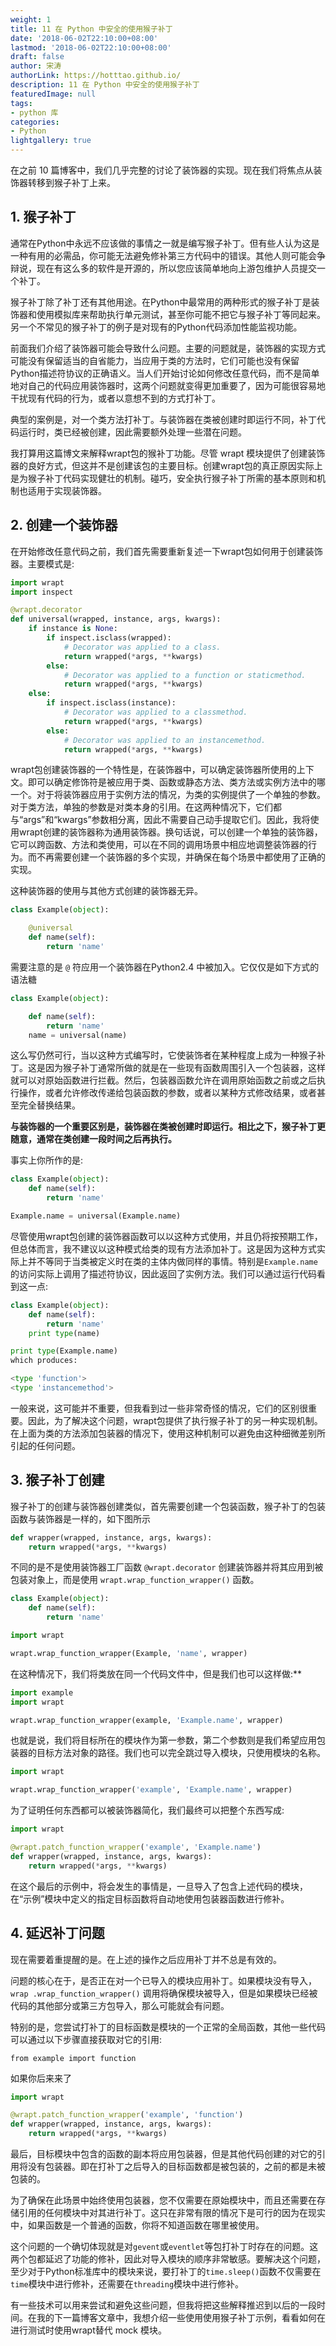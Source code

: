```yaml
---
weight: 1
title: 11 在 Python 中安全的使用猴子补丁
date: '2018-06-02T22:10:00+08:00'
lastmod: '2018-06-02T22:10:00+08:00'
draft: false
author: 宋涛
authorLink: https://hotttao.github.io/
description: 11 在 Python 中安全的使用猴子补丁
featuredImage: null
tags:
- python 库
categories:
- Python
lightgallery: true
---
```



在之前 10 篇博客中，我们几乎完整的讨论了装饰器的实现。现在我们将焦点从装饰器转移到猴子补丁上来。
<!-- more -->

## 1. 猴子补丁
通常在Python中永远不应该做的事情之一就是编写猴子补丁。但有些人认为这是一种有用的必需品，你可能无法避免修补第三方代码中的错误。其他人则可能会争辩说，现在有这么多的软件是开源的，所以您应该简单地向上游包维护人员提交一个补丁。

猴子补丁除了补丁还有其他用途。在Python中最常用的两种形式的猴子补丁是装饰器和使用模拟库来帮助执行单元测试，甚至你可能不把它与猴子补丁等同起来。另一个不常见的猴子补丁的例子是对现有的Python代码添加性能监视功能。

前面我们介绍了装饰器可能会导致什么问题。主要的问题就是，装饰器的实现方式可能没有保留适当的自省能力，当应用于类的方法时，它们可能也没有保留Python描述符协议的正确语义。当人们开始讨论如何修改任意代码，而不是简单地对自己的代码应用装饰器时，这两个问题就变得更加重要了，因为可能很容易地干扰现有代码的行为，或者以意想不到的方式打补丁。

典型的案例是，对一个类方法打补丁。与装饰器在类被创建时即运行不同，补丁代码运行时，类已经被创建，因此需要额外处理一些潜在问题。

我打算用这篇博文来解释wrapt包的猴补丁功能。尽管 wrapt 模块提供了创建装饰器的良好方式，但这并不是创建该包的主要目标。创建wrapt包的真正原因实际上是为猴子补丁代码实现健壮的机制。碰巧，安全执行猴子补丁所需的基本原则和机制也适用于实现装饰器。

## 2. 创建一个装饰器
在开始修改任意代码之前，我们首先需要重新复述一下wrapt包如何用于创建装饰器。主要模式是:

```python
import wrapt
import inspect

@wrapt.decorator
def universal(wrapped, instance, args, kwargs):
    if instance is None:
        if inspect.isclass(wrapped):
            # Decorator was applied to a class.
            return wrapped(*args, **kwargs)
        else:
            # Decorator was applied to a function or staticmethod.
            return wrapped(*args, **kwargs)
    else:
        if inspect.isclass(instance):
            # Decorator was applied to a classmethod.
            return wrapped(*args, **kwargs)
        else:
            # Decorator was applied to an instancemethod.
            return wrapped(*args, **kwargs)
```

wrapt包创建装饰器的一个特性是，在装饰器中，可以确定装饰器所使用的上下文。即可以确定修饰符是被应用于类、函数或静态方法、类方法或实例方法中的哪一个。对于将装饰器应用于实例方法的情况，为类的实例提供了一个单独的参数。对于类方法，单独的参数是对类本身的引用。在这两种情况下，它们都与“args”和“kwargs”参数相分离，因此不需要自己动手提取它们。因此，我将使用wrapt创建的装饰器称为通用装饰器。换句话说，可以创建一个单独的装饰器，它可以跨函数、方法和类使用，可以在不同的调用场景中相应地调整装饰器的行为。而不再需要创建一个装饰器的多个实现，并确保在每个场景中都使用了正确的实现。

这种装饰器的使用与其他方式创建的装饰器无异。

```python
class Example(object):

    @universal
    def name(self):
        return 'name'
```

需要注意的是 `@` 符应用一个装饰器在Python2.4 中被加入。它仅仅是如下方式的语法糖

```python
class Example(object):

    def name(self):
        return 'name'
    name = universal(name)
```

这么写仍然可行，当以这种方式编写时，它使装饰者在某种程度上成为一种猴子补丁。这是因为猴子补丁通常所做的就是在一些现有函数周围引入一个包装器，这样就可以对原始函数进行拦截。然后，包装器函数允许在调用原始函数之前或之后执行操作，或者允许修改传递给包装函数的参数，或者以某种方式修改结果，或者甚至完全替换结果。

**与装饰器的一个重要区别是，装饰器在类被创建时即运行。相比之下，猴子补丁更随意，通常在类创建一段时间之后再执行。**

事实上你所作的是:

```python
class Example(object):
    def name(self):
        return 'name'

Example.name = universal(Example.name)
```

尽管使用wrapt包创建的装饰器函数可以以这种方式使用，并且仍将按预期工作，但总体而言，我不建议以这种模式给类的现有方法添加补丁。这是因为这种方式实际上并不等同于当类被定义时在类的主体内做同样的事情。特别是`Example.name`的访问实际上调用了描述符协议，因此返回了实例方法。我们可以通过运行代码看到这一点:

```python
class Example(object):
    def name(self):
        return 'name'
    print type(name)

print type(Example.name)
which produces:

<type 'function'>
<type 'instancemethod'>
```

一般来说，这可能并不重要，但我看到过一些非常奇怪的情况，它们的区别很重要。因此，为了解决这个问题，wrapt包提供了执行猴子补丁的另一种实现机制。在上面为类的方法添加包装器的情况下，使用这种机制可以避免由这种细微差别所引起的任何问题。

## 3. 猴子补丁创建
猴子补丁的创建与装饰器创建类似，首先需要创建一个包装函数，猴子补丁的包装函数与装饰器是一样的，如下图所示

```python
def wrapper(wrapped, instance, args, kwargs):
    return wrapped(*args, **kwargs)
```

不同的是不是使用装饰器工厂函数 `@wrapt.decorator` 创建装饰器并将其应用到被包装对象上，而是使用 `wrapt.wrap_function_wrapper()` 函数。

```python
class Example(object):
    def name(self):
        return 'name'

import wrapt

wrapt.wrap_function_wrapper(Example, 'name', wrapper)
```

在这种情况下，我们将类放在同一个代码文件中，但是我们也可以这样做:**

```python
import example
import wrapt

wrapt.wrap_function_wrapper(example, 'Example.name', wrapper)
```
也就是说，我们将目标所在的模块作为第一参数，第二个参数则是我们希望应用包装器的目标方法对象的路径。我们也可以完全跳过导入模块，只使用模块的名称。

```python
import wrapt

wrapt.wrap_function_wrapper('example', 'Example.name', wrapper)
```

为了证明任何东西都可以被装饰器简化，我们最终可以把整个东西写成:

```python
import wrapt

@wrapt.patch_function_wrapper('example', 'Example.name')
def wrapper(wrapped, instance, args, kwargs):
    return wrapped(*args, **kwargs)
```

在这个最后的示例中，将会发生的事情是，一旦导入了包含上述代码的模块，在“示例”模块中定义的指定目标函数将自动地使用包装器函数进行修补。

## 4. 延迟补丁问题
现在需要着重提醒的是。在上述的操作之后应用补丁并不总是有效的。

问题的核心在于，是否正在对一个已导入的模块应用补丁。如果模块没有导入，`wrap .wrap_function_wrapper()` 调用将确保模块被导入，但是如果模块已经被代码的其他部分或第三方包导入，那么可能就会有问题。

特别的是，您尝试打补丁的目标函数是模块的一个正常的全局函数，其他一些代码可以通过以下步骤直接获取对它的引用:

`from example import function`

如果你后来来了

```python
import wrapt

@wrapt.patch_function_wrapper('example', 'function')
def wrapper(wrapped, instance, args, kwargs):
    return wrapped(*args, **kwargs)
```

最后，目标模块中包含的函数的副本将应用包装器，但是其他代码创建的对它的引用将没有包装器。即在打补丁之后导入的目标函数都是被包装的，之前的都是未被包装的。

为了确保在此场景中始终使用包装器，您不仅需要在原始模块中，而且还需要在存储引用的任何模块中对其进行补丁。这只在非常有限的情况下是可行的因为在现实中，如果函数是一个普通的函数，你将不知道函数在哪里被使用。

这个问题的一个确切体现就是对`gevent`或`eventlet`等包打补丁时存在的问题。这两个包都延迟了功能的修补，因此对导入模块的顺序非常敏感。要解决这个问题，至少对于Python标准库中的模块来说，要打补丁的`time.sleep()`函数不仅需要在`time`模块中进行修补，还需要在`threading`模块中进行修补。

有一些技术可以用来尝试和避免这些问题，但我将把这些解释推迟到以后的一段时间。在我的下一篇博客文章中，我想介绍一些使用使用猴子补丁示例，看看如何在进行测试时使用wrapt替代 mock 模块。
